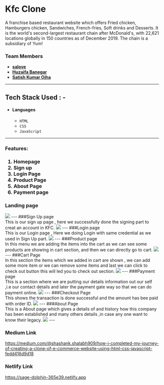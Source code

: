 # Kfc Clone
A franchise based restaurant website which offers Fried chicken, Hamburgers chicken, Sandwiches, French-fries, Soft drinks and Desserts. It is the world's
second-largest restaurant chain after McDonald's, with 22,621 locations globally in 150 countries as of December 2019. The chain is a subsidiary of Yum!


### Team Members

- **[salove](https://github.com/salove16)**
- **[Huzaifa Banegar](https://github.com/HuzaifaBanegar)**
- **[Satish Kumar Ojha](https://github.com/satishkumarojha/)** 

---


## Tech Stack Used : -

- #### Languages
  - `HTML`
  - `CSS`
  - `JavaScript`

---
<h3>Features:<h3/>
  <ol>
    <li>Homepage</li>
    <li>Sign up</li>
     <li>Login Page</li>
    <li>Product Page</li>
     <li>About Page</li>
     <li>Payment page</li>
  </ol>

### Landing page
   <img src="https://miro.medium.com/max/700/1*KhA5_iWUN02BY33xEluVxQ.jpeg"/>
  ---
###Sign Up page
  <br>
  This is our sign up page , here we successfully done the signing part to creat an account in KFC.
  <img src="https://miro.medium.com/max/700/1*VAwe_pIfuMzqGHybU4KC1g.jpeg"/>
  ---
###Login page
   <br>
  This is our Login page , Here we doing Login with same credential as we used in Sign Up part.
    <img src="https://miro.medium.com/max/700/1*2l18VaWqYMToUFcBJ5zkqA.jpeg"/>
  ---
###Product page  
   <br>
  In this menu we are adding the items into the cart as we can see some products are showing in cart section, and then we can directly go to cart.
   <img src="https://miro.medium.com/max/700/1*Y-JsnAfQUBTlD9dVoVl7XA.jpeg"/>
  ---
###Cart Page 
  <br>
  In this section the items which we added in cart are shown , we can add some more item or we can remove some items and last we can click to check out button this will led you to check out section.
  <img src="https://miro.medium.com/max/700/1*sdpBsqgH6B97zxDjtA3YWw.jpeg"/>
  ---  
###Payment page  
   <br>
  This is a section where we are putting our details information out our self ,i.e our contact details and later the payment gate way so that we can do payment online.
    <img src="https://miro.medium.com/max/700/1*dR5MmPrdhDBfNs-MHO3IvA.jpeg"/>
  ---
  ###Checkout Page 
   <br>
  This shows the transaction is done successful and the amount has bee paid with order ID.
  <img src="https://miro.medium.com/max/700/1*Yj1W9VoZphvbkhYeosW-Fw.jpeg"/>
  ---
###About Page 
   <br>
  This is a About page which gives a details of and history how this company has been established and many others details ,in case any one want to know their legacy.
  <img src="https://miro.medium.com/max/700/1*n4sDG9fs1ifZMbqlfHbHIA.jpeg"/>
  ---
  
  
### Medium Link
https://medium.com/@shashank.shalabh909/how-i-completed-my-journey-of-creating-a-clone-of-e-commerce-website-using-html-css-javascript-fedd416d9d18




### Netlify Link

https://sage-dolphin-365e39.netlify.app
